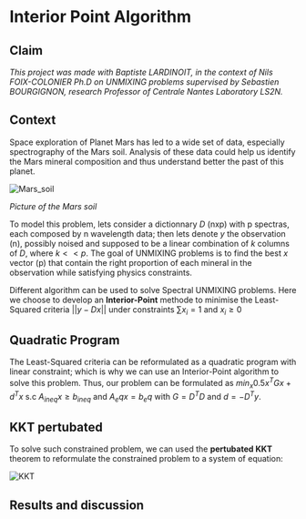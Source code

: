 # Interior Point Algorithm

## Claim
*This project was made with Baptiste LARDINOIT, in the context of Nils FOIX-COLONIER Ph.D on UNMIXING problems supervised by Sebastien BOURGIGNON, research Professor of Centrale Nantes Laboratory LS2N.*

## Context
Space exploration of Planet Mars has led to a wide set of data, especially spectrography of the Mars soil. Analysis of these data could help us identify the Mars mineral composition and thus understand better the past of this planet.

![Mars_soil](https://github.com/user-attachments/assets/23910554-6601-4588-8826-a4e8eec51f05)

*Picture of the Mars soil*

To model this problem, lets consider a dictionnary $D$ (nxp) with p spectras, each composed by n wavelength data; then lets denote $y$ the observation (n), possibly noised and supposed to be a linear combination of $k$ columns of $D$, where $k << p$. The goal of UNMIXING problems is to find the best $x$ vector (p) that contain the right proportion of each mineral in the observation while satisfying physics constraints.

Different algorithm can be used to solve Spectral UNMIXING problems. Here we choose to develop an **Interior-Point** methode to minimise the Least-Squared criteria $||y-Dx||$ under constraints $\sum x_i = 1$ and $x_i \geq 0$  

## Quadratic Program

The Least-Squared criteria can be reformulated as a quadratic program with linear constraint; which is why we can use an Interior-Point algorithm to solve this problem. Thus, our problem can be formulated as $min_x 0.5 x^T G x + d^T x$ s.c $A_{ineq} x \geq b_{ineq}$ and $A_eq x = b_eq$ with $G = D^T D$ and $d=-D^T y$.

## KKT pertubated

To solve such constrained problem, we can used the **pertubated KKT** theorem to reformulate the constrained problem to a system of equation:

![KKT](https://github.com/user-attachments/assets/fb9e3cb6-7234-4062-94d8-194e54dbc634)

## Results and discussion

